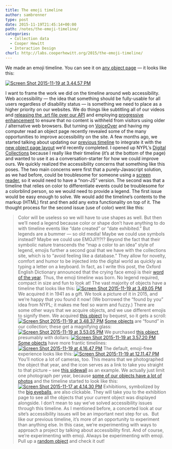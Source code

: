 ```yaml
---
title: The emoji timeline
author: sambrenner
type: post
date: 2015-11-19T21:45:14+00:00
path: /notes/the-emoji-timeline/
categories:
  - Collection data
  - Cooper Hewitt
  - Interaction Design
churl: http://labs.cooperhewitt.org/2015/the-emoji-timeline/
---
```

We made an emoji timeline. You can see it on [any object page][2] &#8212; it looks like this:

[<img class="aligncenter size-full wp-image-2409" src="/img/uploads/2016/03/Screen-Shot-2015-11-19-at-3.44.57-PM.png" alt="Screen Shot 2015-11-19 at 3.44.57 PM" />][3]

I want to frame the work we did on the timeline around web accessibility. Web accessibility &#8212; the idea that something should be fully-usable for all users regardless of disability status &#8212; is something we need to place as a higher priority on our websites. We do things like subtitling all of our videos and [releasing the .srt file over our API][4] and employing [progressive enhancement][5] to ensure that no content is withheld from visitors using older / alternative web browsers. But turning on [VoiceOver][6] and having my computer read an object page recently revealed some of the many opportunities to improve accessibility on the site.
A few months ago, we started talking about updating our [previous timeline][7] to integrate it with the [new object page layout][8] we&#8217;d recently completed. I opened up NYPL&#8217;s [Digital Collections][9] because I really like their timeline (it&#8217;s at the bottom of the page) and wanted to use it as a conversation-starter for how we could improve ours.
We quickly realized the accessibility concerns that something like this poses. The two main concerns were first that a purely-Javascript solution, as we had before, could be troublesome for someone using a [screen reader][10], so it would need to have a &#8220;non-JS&#8221; version. The second was that a timeline that relies on color to differentiate events could be troublesome for a colorblind person, so we would need to provide a legend.
The first issue would be easy enough to solve. We would add the timeline&#8217;s contents to the markup (HTML) first and then add any extra functionality on top of it.
The thought process for the second issue (use of color) went like this:
> Color will be useless so we will have to use shapes as well. But then we&#8217;ll need a legend because color or shape don&#8217;t have anything to do with timeline events like &#8220;date created&#8221; or &#8220;date exhibited.&#8221; But legends are a bummer &#8212; so old media! Maybe we could use symbols instead? Maybe we could use EMOJI?!?!?
Beyond the fact that their symbolic nature transcends the &#8220;map a color to an idea&#8221; style of legend, emojis further a second goal that we have with the collections site, which is to &#8220;avoid feeling like a database.&#8221; They allow for novelty, comfort and humor to be injected into the digital world as quickly as typing a letter on a keyboard. In fact, as I write this post, the Oxford English Dictionary announced that the crying face emoji is their [word of the year][11].
Thus, the emoji timeline was born. No legend required, compact in size and fun to look at!
The vast majority of objects have a timeline that looks like this:
[<img class="aligncenter size-large wp-image-2413" src="/img/uploads/2016/03/Screen-Shot-2015-11-19-at-3.49.05-PM.png" alt="Screen Shot 2015-11-19 at 3.49.05 PM" />][12]
We acquired it in 1941 as a gift. We took a picture of it in 2015, and we&#8217;re happy that you found it now! (We borrowed the &#8220;found by you&#8221; idea from NYPL; it makes me feel so warm and fuzzy.)
There are some other ways that we acquire objects, and we use different emojis to signify them. We acquired [this object][13] by bequest, so it gets a scroll:
[<img class="aligncenter size-large wp-image-2411" src="/img/uploads/2016/03/Screen-Shot-2015-11-19-at-3.48.37-PM.png" alt="Screen Shot 2015-11-19 at 3.48.37 PM" />][14]
[Some objects][15] are &#8220;found&#8221; in our collection; these get a magnifying glass:
[<img class="aligncenter size-full wp-image-2414" src="/img/uploads/2016/03/Screen-Shot-2015-11-19-at-3.53.05-PM.png" alt="Screen Shot 2015-11-19 at 3.53.05 PM" />][16]
We purchased [this object][17], presumably with dollars:
[<img class="aligncenter size-full wp-image-2415" src="/img/uploads/2016/03/Screen-Shot-2015-11-19-at-3.57.20-PM.png" alt="Screen Shot 2015-11-19 at 3.57.20 PM" />][18]
[Some objects][19] have more frantic timelines:
[<img class="aligncenter size-full wp-image-2416" src="/img/uploads/2016/03/Screen-Shot-2015-11-19-at-4.16.47-PM.png" alt="Screen Shot 2015-11-19 at 4.16.47 PM" />][20]
The default, emoji-free experience looks like this:
[<img class="aligncenter size-full wp-image-2417" src="/img/uploads/2016/03/Screen-Shot-2015-11-19-at-12.11.47-PM.png" alt="Screen Shot 2015-11-19 at 12.11.47 PM" />][21]
You&#8217;ll notice a lot of cameras, too. This means that we photographed the object that year, and the icon serves as a link to take you straight to that picture &#8211; see [this sidewall][22] as an example. We actually just limit one photograph per year, because [some of our objects have a lot of photos][23] and the timeline started to look like this:
[<img class="aligncenter size-full wp-image-2419" src="/img/uploads/2016/03/Screen-Shot-2015-11-17-at-4.14.30-PM.png" alt="Screen Shot 2015-11-17 at 4.14.30 PM" />][24]
Exhibitions, symbolized by the [big eyeballs][25], are also clickable. They will take you to the exhibition page to see all the objects that your current object was displayed alongside.
I don&#8217;t mean to say we&#8217;ve solved accessibility issues through this timeline. As I mentioned before, a concerted look at our site&#8217;s accessibility issues will be an important next step for us.  But like our previous timeline, it&#8217;s more of an opportunity to experiment than anything else. In this case, we&#8217;re experimenting with ways to approach a project by talking about accessibility first. And of course, we&#8217;re experimenting with emoji. Always be experimenting with emoji.
Pull up a [random object][26] and check it out!


 [1]: http://labs.cooperhewitt.org/2015/the-emoji-timeline/
 [2]: https://collection.cooperhewitt.org/objects/18612297/
 [3]: /img/uploads/2016/03/Screen-Shot-2015-11-19-at-3.44.57-PM.png
 [4]: https://collection.cooperhewitt.org/api/methods/cooperhewitt.videos.getInfo
 [5]: https://en.wikipedia.org/wiki/Progressive_enhancement
 [6]: https://www.apple.com/accessibility/osx/voiceover/
 [7]: https://labs.cooperhewitt.org/2013/a-timeline-of-event-horizons/
 [8]: https://labs.cooperhewitt.org/2015/visual-consistency-tweaking-the-online-collection/
 [9]: http://digitalcollections.nypl.org/items/510d47da-4579-a3d9-e040-e00a18064a99?featured=true
 [10]: http://webaim.org/techniques/screenreader/
 [11]: http://blog.oxforddictionaries.com/2015/11/word-of-the-year-2015-emoji/
 [12]: /img/uploads/2016/03/Screen-Shot-2015-11-19-at-3.49.05-PM.png
 [13]: https://collection.cooperhewitt.org/objects/18342713/
 [14]: /img/uploads/2016/03/Screen-Shot-2015-11-19-at-3.48.37-PM.png
 [15]: https://collection.cooperhewitt.org/objects/18699101/
 [16]: /img/uploads/2016/03/Screen-Shot-2015-11-19-at-3.53.05-PM.png
 [17]: https://collection.cooperhewitt.org/objects/68250793/
 [18]: /img/uploads/2016/03/Screen-Shot-2015-11-19-at-3.57.20-PM.png
 [19]: https://collection.cooperhewitt.org/objects/18710419/
 [20]: /img/uploads/2016/03/Screen-Shot-2015-11-19-at-4.16.47-PM.png
 [21]: /img/uploads/2016/03/Screen-Shot-2015-11-19-at-12.11.47-PM.png
 [22]: https://collection.cooperhewitt.org/objects/18316419/
 [23]: https://collection.cooperhewitt.org/objects/18449359/
 [24]: /img/uploads/2016/03/Screen-Shot-2015-11-17-at-4.14.30-PM.png
 [25]: https://collection.cooperhewitt.org/objects/18730099/
 [26]: https://collection.cooperhewitt.org/objects/random
